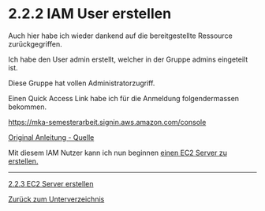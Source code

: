 # 2.2.2 IAM User erstellen

Auch hier habe ich wieder dankend auf die bereitgestellte Ressource zurückgegriffen.

Ich habe den User admin erstellt, welcher in der Gruppe admins eingeteilt ist.

Diese Gruppe hat vollen Administratorzugriff.

Einen Quick Access Link habe ich für die Anmeldung folgendermassen bekommen.

https://mka-semesterarbeit.signin.aws.amazon.com/console

[Original Anleitung - Quelle](../../Anhang/quellen.md#iam-benutzer-erstellen---marcello-calisto)

Mit diesem IAM Nutzer kann ich nun beginnen [einen EC2 Server zu erstellen.](./ec2_server_erstellen.md)

-----

[2.2.3 EC2 Server erstellen](./ec2_server_erstellen.md)

[Zurück zum Unterverzeichnis](../README.md)
